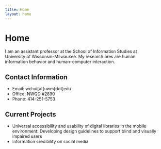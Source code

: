 ```yaml
---
title: Home
layout: home
---
```

# Home
I am an assistant professor at the School of Information Studies at University of Wisconsin-Milwaukee. My research ares are human information behavior and human–computer interaction.
## Contact Information
* Email: wchoi[at]uwm[dot]edu
* Office: NWQD #2890
* Phone: 414-251-5753

## Current Projects
* Universal accessibility and usability of digital libraries in the mobile environment: Developing design guidelines to support blind and visually impaired users
* Information credibility on social media
